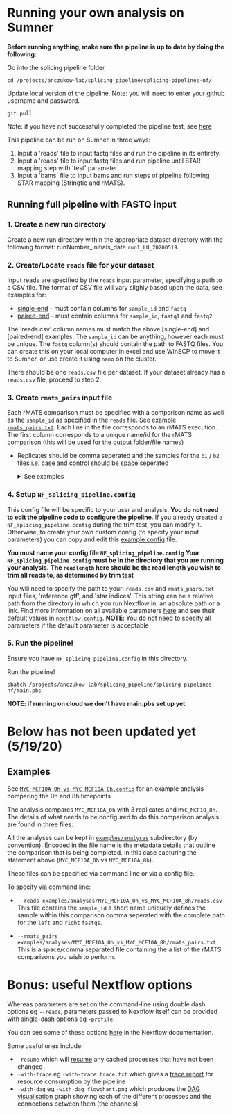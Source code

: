 # Running your own analysis on Sumner

**Before running anything, make sure the pipeline is up to date by doing the following:**

Go into the splicing pipeline folder
```
cd /projects/anczukow-lab/splicing_pipeline/splicing-pipelines-nf/
```

Update local version of the pipeline. Note: you will need to enter your github username and password.
```
git pull
```

Note: if you have not successfully completed the pipeline test, see [here](../README.md##quick-start-on-sumner-jaxs-hpc)

This pipeline can be run on Sumner in three ways:
  1. Input a 'reads' file to input fastq files and run the pipeline in its entirety.
  2. Input a 'reads' file to input fastq files and run pipeline until STAR mapping step with 'test' parameter.
  3. Input a 'bams' file to input bams and run steps of pipeline following STAR mapping (Stringtie and rMATS).


## Running full pipeline with FASTQ input
### 1. Create a new run directory

Create a new run directory within the appropriate dataset directory with the following format: runNumber_initials_date `run1_LU_20200519`.  

### 2. Create/Locate `reads` file for your dataset

Input reads are specified by the `reads` input parameter, specifying a path to a CSV file. The format of CSV file will vary slighly based upon the data, see examples for:

- [single-end](../examples/testdata/single_end/test_reps.csv) - must contain columns for `sample_id` and `fastq`
- [paired-end](../examples/human_test/human_test_reps.csv) - must contain columns for `sample_id`, `fastq1` and `fastq2`

The 'reads.csv' column names must match the above [single-end] and [paired-end] examples. The `sample_id` can be anything, however each must be unique. The `fastq` column(s) should contain the path to FASTQ files. You can create this on your local computer in excel and use WinSCP to move it to Sumner, or use create it using `nano` on the cluster.

There should be one `reads.csv` file per dataset. If your dataset already has a `reads.csv` file, proceed to step 2.


### 3. Create `rmats_pairs` input file

Each rMATS comparison must be specified with a comparison name as well as the `sample_id` as specified in the [`reads`](../examples/testdata/human_test/human_test_reps.csv) file. See example [`rmats_pairs.txt`](../examples/human_test/rmats_pairs.txt). Each line in the file corresponds to an rMATS execution. The first column corresponds to a unique name/id for the rMATS comparison (this will be used for the output folder/file names)

* Replicates should be comma seperated and the samples for the `b1` / `b2` files i.e. case and control should be space seperated
    <details>
    <summary>See examples</summary>

    #### Single sample pair:
    ```
    comparison_id[space]sample1[space]sample2
    ```

    #### Multiple sample pairs, no replicates:
    ```
    comparison1_id[space]sample1[space]sample2
    comparison2_id[space]sample3[space]sample4
    ```

    #### Multiple sample pairs, with multiple replicates:
    ```
    comparison1_id[space]sample1replicate1,sample1replicate2,sample1replicate3[space]sample2replicate1,sample2replicate2,sample2replicate3
    comparison2_id[space]sample3replicate1,sample3replicate2,sample3replicate3[space]sample4replicate1,sample4replicate1,sample4replicate1
    ```
    </details>


### 4. Setup `NF_splicing_pipeline.config`

This config file will be specific to your user and analysis. **You do not need to edit the pipeline code to configure the pipeline**. If you already created a `NF_splicing_pipeline.config` during the trim test, you can modify it. Otherwise, to create your own custom config (to specify your input parameters) you can copy and edit this [example config](../conf/examples/MYC_MCF10A_0h_vs_MYC_MCF10A_8h.config) file.

**You must name your config file `NF_splicing_pipeline.config`**
**Your `NF_splicing_pipeline.config` must be in the directory that you are running your analysis.**
**The `readlength` here should be the read length you wish to trim all reads to, as determined by trim test**

You will need to specify the path to your: `reads.csv` and `rmats_pairs.txt` input files, 'reference gtf', and 'star indices'. This string can be a relative path from the directory in which you run Nextflow in, an absolute path or a link. Find more information on all available parameters [here](usage.md#all-available-parameters) and see their default values in [`nextflow.config`](../nextflow.config). **NOTE**: You do not need to specify all parameters if the default parameter is acceptable

### 5. Run the pipeline!

Ensure you have `NF_splicing_pipeline.config` in this directory. 

Run the pipeline! 
```
sbatch /projects/anczukow-lab/splicing_pipeline/splicing-pipelines-nf/main.pbs
```
**NOTE: if running on cloud we don't have main.pbs set up yet**


# Below has not been updated yet (5/19/20)
## Examples

See [`MYC_MCF10A_0h_vs_MYC_MCF10A_8h.config`](../conf/examples/MYC_MCF10A_0h_vs_MYC_MCF10A_8h.config) for an example analysis comparing the 0h and 8h timepoints

The analysis compares `MYC_MCF10A_0h` with 3 replicates and `MYC_MCF10_8h`.
The details of what needs to be configured to do this comparison analysis are found in three files:

All the analyses can be kept in [`examples/analyses`](../examples/analyses) subdirectory (by convention). Encoded in the file name is the metadata details that outline the comparison that is being completed.  In this case capturing the statement above (`MYC_MCF10A_0h` vs `MYC_MCF10A_8h`).

These files can be specified via command line or via a config file.

To specify via command line:

* `--reads examples/analyses/MYC_MCF10A_0h_vs_MYC_MCF10A_8h/reads.csv`
    This file contains the `sample_id` a short name uniquely defines the sample within this comparison
    comma seperated with the complete path for the `left` and `right` `fastqs`.   
    
* `--rmats_pairs examples/analyses/MYC_MCF10A_0h_vs_MYC_MCF10A_8h/rmats_pairs.txt`
    This is a space/comma separated file containing the a list of the rMATS comparisons you wish to perform.

# Bonus: useful Nextflow options

Whereas parameters are set on the command-line using double dash options eg `--reads`, parameters passed to Nextflow itself can be provided with single-dash options eg `-profile`.

You can see some of these options [here](https://www.nextflow.io/docs/latest/tracing.html) in the Nextflow documentation.

Some useful ones include:
- `-resume` which will [resume](https://www.nextflow.io/docs/latest/getstarted.html?highlight=resume#modify-and-resume) any cached processes that have not been changed
- `-with-trace` eg `-with-trace trace.txt` which gives a [trace report](https://www.nextflow.io/docs/latest/tracing.html?highlight=dag#trace-report) for resource consumption by the pipeline
- `-with-dag` eg `-with-dag flowchart.png` which produces the [DAG visualisation](https://www.nextflow.io/docs/latest/tracing.html?highlight=dag#dag-visualisation) graph showing each of the different processes and the connections between them (the channels)
